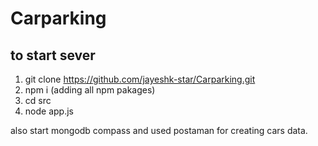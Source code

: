 # Carparking

## to start sever
1) git clone https://github.com/jayeshk-star/Carparking.git
1) npm i   (adding all npm pakages)
2) cd src
3) node app.js


also start mongodb compass and used postaman for creating cars data.
